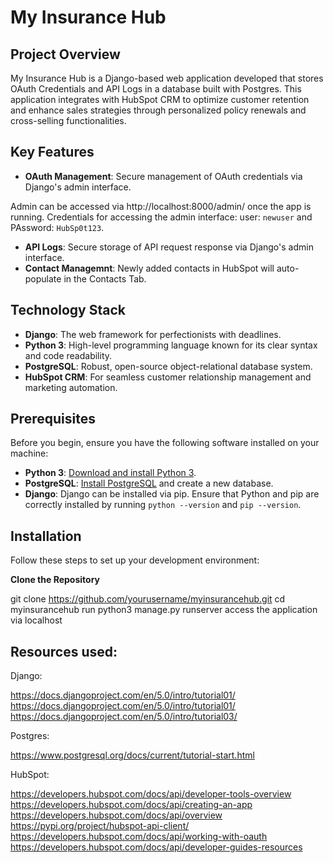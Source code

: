 # My Insurance Hub

## Project Overview

My Insurance Hub is a Django-based web application developed that stores OAuth Credentials and API Logs in a database built with Postgres. This application integrates with HubSpot CRM to optimize customer retention and enhance sales strategies through personalized policy renewals and cross-selling functionalities.

## Key Features

- **OAuth Management**: Secure management of OAuth credentials via Django's admin interface. 

Admin can be accessed via http://localhost:8000/admin/ once the app is running. Credentials for accessing the admin interface: user: `newuser` and PAssword: `HubSp0t123`.

- **API Logs**: Secure storage of API request response via Django's admin interface.
- **Contact Managemnt**: Newly added contacts in HubSpot will auto-populate in the Contacts Tab. 


## Technology Stack

- **Django**: The web framework for perfectionists with deadlines.
- **Python 3**: High-level programming language known for its clear syntax and code readability.
- **PostgreSQL**: Robust, open-source object-relational database system.
- **HubSpot CRM**: For seamless customer relationship management and marketing automation.

## Prerequisites

Before you begin, ensure you have the following software installed on your machine:
- **Python 3**: [Download and install Python 3](https://www.python.org/downloads/).
- **PostgreSQL**: [Install PostgreSQL](https://www.postgresql.org/download/) and create a new database.
- **Django**: Django can be installed via pip. Ensure that Python and pip are correctly installed by running `python --version` and `pip --version`.

## Installation

Follow these steps to set up your development environment:

 **Clone the Repository**
   
   git clone https://github.com/yourusername/myinsurancehub.git
   cd myinsurancehub
   run python3 manage.py runserver
   access the application via localhost

## Resources used:

Django:

https://docs.djangoproject.com/en/5.0/intro/tutorial01/
https://docs.djangoproject.com/en/5.0/intro/tutorial01/
https://docs.djangoproject.com/en/5.0/intro/tutorial03/

Postgres:

https://www.postgresql.org/docs/current/tutorial-start.html

HubSpot:

https://developers.hubspot.com/docs/api/developer-tools-overview
https://developers.hubspot.com/docs/api/creating-an-app
https://developers.hubspot.com/docs/api/overview
https://pypi.org/project/hubspot-api-client/
https://developers.hubspot.com/docs/api/working-with-oauth
https://developers.hubspot.com/docs/api/developer-guides-resources

